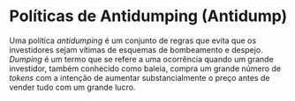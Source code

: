 # Políticas de Antidumping (Antidump)

Uma política _antidumping_ é um conjunto de regras que evita que os investidores sejam vítimas de esquemas de bombeamento e despejo. _Dumping_ é um termo que se refere a uma ocorrência quando um grande investidor, também conhecido como baleia, compra um grande número de _tokens_ com a intenção de aumentar substancialmente o preço antes de vender tudo com um grande lucro.
